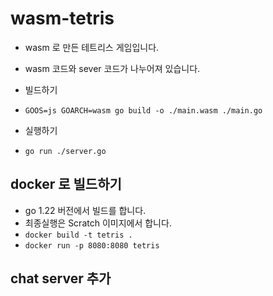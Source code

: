 # wasm-tetris

- wasm 로 만든 테트리스 게임입니다.
- wasm 코드와 sever 코드가 나누어져 있습니다.

- 빌드하기
- `GOOS=js GOARCH=wasm go build -o ./main.wasm ./main.go`
- 실행하기
- `go run ./server.go`

## docker 로 빌드하기

- go 1.22 버전에서 빌드를 합니다.
- 최종실행은 Scratch 이미지에서 합니다.
- `docker build -t tetris .`
- `docker run -p 8080:8080 tetris`

## chat server 추가
